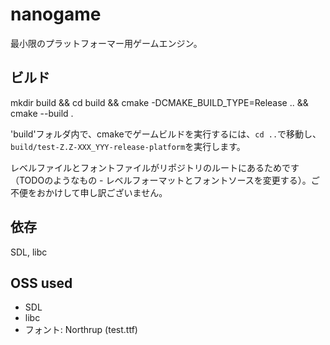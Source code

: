 
# nanogame

最小限のプラットフォーマー用ゲームエンジン。

## ビルド
mkdir build && cd build && cmake -DCMAKE_BUILD_TYPE=Release .. && cmake --build .

'build'フォルダ内で、cmakeでゲームビルドを実行するには、`cd ..`で移動し、`build/test-Z.Z-XXX_YYY-release-platform`を実行します。

レベルファイルとフォントファイルがリポジトリのルートにあるためです（TODOのようなもの - レベルフォーマットとフォントソースを変更する）。ご不便をおかけして申し訳ございません。

## 依存
SDL, libc

## OSS used
- SDL
- libc
- フォント: Northrup (test.ttf)

